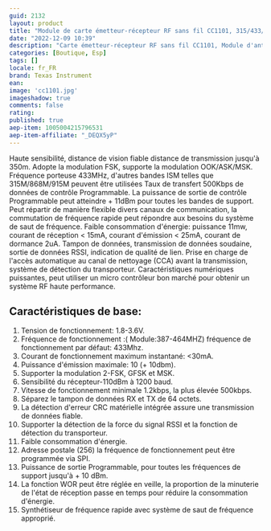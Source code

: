 ```yaml
---
guid: 2132          
layout: product 
title: "Module de carte émetteur-récepteur RF sans fil CC1101, 315/433/868/915MHZ"
date: "2022-12-09 10:39"
description: "Carte émetteur-récepteur RF sans fil CC1101, Module d'antenne SMA 315MHZ 433MHZ 868MHZ 915MHZ, Modulation 30ma GFSK MSK"
categories: [Boutique, Esp]
tags: []
locale: fr_FR
brand: Texas Instrument
ean: 
image: 'cc1101.jpg'
imageshadow: true
comments: false
rating:  
published: true
aep-item: 1005004215796531
aep-item-affiliate: "_DEQX5yP"
---
```

Haute sensibilité, distance de vision fiable distance de transmission jusqu'à 350m. Adopte la modulation FSK, supporte la modulation OOK/ASK/MSK.
Fréquence porteuse 433MHz, d'autres bandes ISM telles que 315M/868M/915M peuvent être utilisées
Taux de transfert 500Kbps de données de contrôle Programmable.
La puissance de sortie de contrôle Programmable peut atteindre + 11dBm pour toutes les bandes de support.
Peut répartir de manière flexible divers canaux de communication, la commutation de fréquence rapide peut répondre aux besoins du système de saut de fréquence.
Faible consommation d'énergie: puissance 11mw, courant de réception < 15mA, courant d'émission < 25mA, courant de dormance 2uA.
Tampon de données, transmission de données soudaine, sortie de données RSSI, indication de qualité de lien.
Prise en charge de l'accès automatique au canal de nettoyage (CCA) avant la transmission, système de détection du transporteur.
Caractéristiques numériques puissantes, peut utiliser un micro contrôleur bon marché pour obtenir un système RF haute performance.

## Caractéristiques de base:

1. Tension de fonctionnement: 1.8-3.6V.
2. Fréquence de fonctionnement :( Module:387-464MHZ) fréquence de fonctionnement par défaut: 433Mhz.
3. Courant de fonctionnement maximum instantané: <30mA.
4. Puissance d'émission maximale: 10 (+ 10dbm).
5. Supporter la modulation 2-FSK, GFSK et MSK.
6. Sensibilité du récepteur-110dBm à 1200 baud.
7. Vitesse de fonctionnement minimale 1.2kbps, la plus élevée 500kbps.
8. Séparez le tampon de données RX et TX de 64 octets.
9. La détection d'erreur CRC matérielle intégrée assure une transmission de données fiable.
10. Supporter la détection de la force du signal RSSI et la fonction de détection du transporteur.
11. Faible consommation d'énergie.
12. Adresse postale (256) la fréquence de fonctionnement peut être programmée via SPI.
13. Puissance de sortie Programmable, pour toutes les fréquences de support jusqu'à + 10 dBm.
14. La fonction WOR peut être réglée en veille, la proportion de la minuterie de l'état de réception passe en temps pour réduire la consommation d'énergie.
15. Synthétiseur de fréquence rapide avec système de saut de fréquence approprié.
